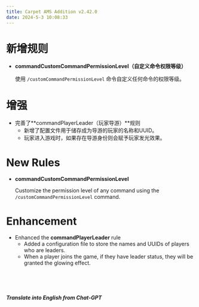```yaml
---
title: Carpet AMS Addition v2.42.0
date: 2024-5-3 10:08:33
---
```


# 新增规则

- **commandCustomCommandPermissionLevel（自定义命令权限等级）**

  使用 `/customCommandPermissionLevel` 命令自定义任何命令的权限等级。



# 增强

- 完善了**commandPlayerLeader（玩家导游）**规则
  - 新增了配置文件用于储存成为导游的玩家的名称和UUID。
  - 玩家进入游戏时，如果存在导游身份则会赋予玩家发光效果。



# New Rules

- **commandCustomCommandPermissionLevel**

  Customize the permission level of any command using the `/customCommandPermissionLevel` command.




# Enhancement

- Enhanced the **commandPlayerLeader** rule
  - Added a configuration file to store the names and UUIDs of players who are leaders.
  - When a player joins the game, if they have leader status, they will be granted the glowing effect.

&emsp;

&emsp;

***Translate into English from Chat-GPT***

